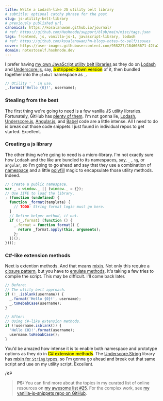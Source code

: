 ```yaml
---
title: Write a Lodash-like JS utility belt library
# subtitle: optional catchy phrase for the post
slug: js-utility-belt-library
# previously published url.
canonical: https://kosalanuwan.github.io/journal/
# ref: https://github.com/Hashnode/support/blob/main/misc/tags.json
tags: frontend, js, vanilla-js-1, javascript-library, lodash
# ref: https://github.com/kosalanuwan/hn-blogs-notes-to-self/issues
cover: https://user-images.githubusercontent.com/958227/184608671-42fa288a-e462-4e64-a1b7-a17a78db85a4.png?auto=compress
domain: notestoself.hashnode.dev
---
```


I prefer having [my own JavaScript utility belt libraries][gh-vanilla-js-snippets] as they do on [Lodash][url-lodash] and [Underscore.js][url-underscorejs], say, <mark>a stripped-down version</mark> of it, then bundled together into the `global` namespace as `_`.

```js
// Utility '_' in use.
_.format('Hello {0}!', username);
```

[gh-vanilla-js-snippets]: https://github.com/kosalanuwan/vanilla-js-snippets/tree/main/helper-lodash-nano
[url-lodash]: https://lodash.com/
[url-underscorejs]: https://underscorejs.org/



### Stealing from the best

The first thing we're going to need is a few vanilla JS utility libraries. Fortunately, GitHub has [plenty of them][gh-search-topic-utilities]. I'm not gonna lie,  [Lodash][gh-lodash], [Underscore.js][gh-underscorejs], [Angular.js][gh-angularjs], and [Babel][gh-babel] code are a little intense. All I need to do is break out those code snippets I just found in individual repos to get started. Excellent.

[gh-search-topic-utilities]: https://github.com/topics/utilities?l=javascript&o=desc&s=stars
[gh-lodash]: https://github.com/lodash/lodash
[gh-underscorejs]: https://github.com/jashkenas/underscore
[gh-angularjs]: https://github.com/angular/angular.js/
[gh-babel]: https://github.com/babel/babel



### Creating a js library

The other thing we're going to need is a micro-library. I'm not exactly sure how Lodash and the like are bundled to its namespaces, say, `_` , `ng`, or  `angular`, so I'm going to go ahead and say that they use a combination of [namespace][glossary-ns] and a little [polyfill][glossary-polyfill] magic to encapsulate those utility methods. Indeed.

```js
// Create a public namespace.
var _ = window._ || (window._ = {});
// Use IIFE to load the library.
; (function (undefined) {
  function _format(template) {
    // TODO: String format logic must go here.
  }
  // Define helper method, if not.
  if (!_.format) (function () {
    _.format = function format() {
      return _format.apply(this, arguments);
    };
  })();
})();
```

[glossary-ns]: https://www.oreilly.com/library/view/learning-javascript-design/9781449334840/ch13s15.html
[glossary-polyfill]: https://developer.mozilla.org/en-US/docs/Glossary/Polyfill



### C#-like extension methods

Next is extention methods. And that means [mixin][glossary-mixin]. Not only this require a [closure pattern][glossary-closure], but you have to [emulate methods][glossary-emulate-methods]. It's taking a few tries to compile the script. This may be difficult. I'll come back later.

```js
// Before:
// The utlity belt approach.
if (!_.isblank(username)) {
  _.format('Hello {0}!', username);
  _.toKebabCase(username);
}
```

```js
// After: 
// Using C#-like extension methods.
if (!username.isblank()) {
  'Hello {0}!'.format(username);
  username.toKebabCase();
}
```

You'd be amazed how intense it is to enable both namespace and prototype options as they do in <mark>C# extension methods</mark>. The [Underscore.String][gh-underscore-str] library has [mixin for `String` types][gist-mixin-string], so I'm gonna go ahead and break out that same script and use on my utility script. Excellent.

[glossary-mixin]: https://developer.mozilla.org/en-US/docs/Glossary/Mixin
[glossary-closure]: https://developer.mozilla.org/en-US/docs/Web/JavaScript/Closures
[glossary-emulate-methods]: https://developer.mozilla.org/en-US/docs/Web/JavaScript/Closures#Emulating_private_methods_with_closures
[gh-underscore-str]: https://github.com/esamattis/underscore.string/blob/master/index.js#L105-L140
[gh-underscore-str]: https://github.com/esamattis/underscore.string
[gist-mixin-string]: https://github.com/esamattis/underscore.string/blob/master/index.js#L105-L140



/KP



> **PS:** You can find more about the topics in my curated list of online resources on [my awesome list #25][more-info]. For the complex work, see [my vanilla-js-snippets repo on GitHub][gh-repo].

[more-info]: https://github.com/kosalanuwan/journal/discussions/25
[gh-repo]: https://github.com/kosalanuwan/vanilla-js-snippets/#readme
